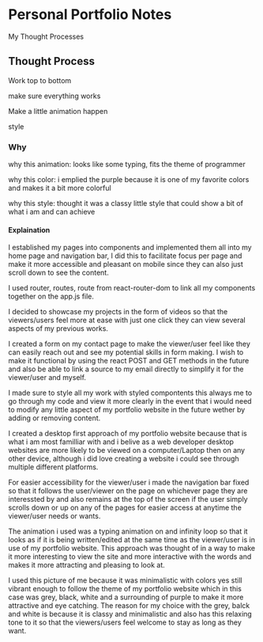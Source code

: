 # Personal Portfolio Notes
My Thought Processes

## Thought Process
Work top to bottom

make sure everything works

Make a little animation happen

style

### Why
why this animation: looks like some typing, fits the theme of programmer

why this color: i emplied the purple because it is one of my favorite colors and makes it a bit more colorful

why this style: thought it was a classy little style that could show a bit of what i am and can achieve

#### Explaination
I established my pages into components and implemented them all into my home page and navigation bar, I did this to facilitate focus per page and make it more accessible and pleasant on mobile
since they can also just scroll down to see the content.

I used router, routes, route from react-router-dom to link all my components together on the app.js file.

I decided to showcase my projects in the form of videos so that the viewers/users feel more at ease with just one click they can view several aspects of my previous works.

I created a form on my contact page to make the viewer/user feel like they can easily reach out and see my potential skills in form making. I wish to make it functional by using the react POST and GET methods in the future and also be able to link a source to my email directly to simplify it for the viewer/user and myself.

I made sure to style all my work with styled compontents this always me to go through my code and view it more clearly in the event that i would need to modify any little aspect of my portfolio website in the future wether by adding or removing content.

I created a desktop first approach of my portfolio website because that is what i am most familliar with and i belive as a web developer desktop websites are more likely to be viewed on a computer/Laptop then on any other device, although i did love creating a website i could see through multiple different platforms.

For easier accessibility for the viewer/user i made the navigation bar fixed so that it follows the user/viewer on the page on whichever page they are interessted by and also remains at the top of the screen if the user simply scrolls down or up on any of the pages for easier access at anytime the viewer/user needs or wants.

The animation i used was a typing animation on and infinity loop so that it looks as if it is being written/edited at the same time as the viewer/user is in use of my portfolio website. This approach was thought of in a way to make it more interesting to view the site and more interactive with the words and makes it more attracting and pleasing to look at.

I used this picture of me because it was minimalistic with colors yes still vibrant enough to follow the theme of my portfolio website which in this case was grey, black, white and a surrounding of purple to make it more attractive and eye catching. The reason for my choice with the grey, balck and white is because it is classy and minimalistic and also has this relaxing tone to it so that the viewers/users feel welcome to stay as long as they want.